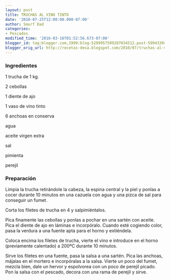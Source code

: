 ```yaml
---
layout: post
title: TRUCHAS AL VINO TINTO
date: '2010-07-25T12:00:00.000-07:00'
author: Smurf Dad
categories:
- Pescados
modified_time: '2016-03-16T01:52:56.673-07:00'
blogger_id: tag:blogger.com,1999:blog-5299957599287034512.post-5994339454685532096
blogger_orig_url: http://recetas-desa.blogspot.com/2010/07/truchas-al-vino-tinto.html
---
```


<h3>Ingredientes</h3>


1 trucha de 1 kg.

2 cebollas

1 diente de ajo

1 vaso de vino tinto

6 anchoas en conserva

agua

aceite virgen extra

sal

pimienta

perejil

<h3>Preparaci&oacute;n</h3>


Limpia la trucha retir&aacute;ndole la cabeza, la espina central y la piel y ponlas a cocer durante 10 minutos en una cazuela con agua y una pizca de sal para conseguir un fumet.

Corta los filetes de trucha en 4 y salpimi&eacute;ntalos.

Pica finamente las cebollas y ponlas a pochar en una sart&eacute;n con aceite. Pica el diente de ajo en l&aacute;minas e incorp&oacute;ralo. Cuando est&eacute; cogiendo color, pasa la verdura a una fuente apta para el horno y exti&eacute;ndela.

Coloca encima los filetes de trucha, vierte el vino e introduce en el horno (previamente calentado) a 200&ordm;C durante 10 minutos.

Sirve los filetes en una fuente, pasa la salsa a una sart&eacute;n. Pica las anchoas, m&aacute;jalas en el mortero e incorp&oacute;ralas a la salsa. Vierte un poco del fumet, mezcla bien, dale un hervor y espolvorea con un poco de perejil picado. Pon la salsa con el pescado, decora con una rama de perejil y sirve.

